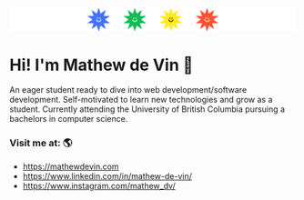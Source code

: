 ![rainbow-logo](https://raw.githubusercontent.com/MtheDV/MtheDV/main/logo-banner.png)

# Hi! I'm Mathew de Vin 👋
An eager student ready to dive into web development/software development. Self-motivated to learn new technologies and grow as a student. Currently attending the University of British Columbia pursuing a bachelors in computer science.

### Visit me at: 🌎
 - https://mathewdevin.com
 - https://www.linkedin.com/in/mathew-de-vin/
 - https://www.instagram.com/mathew_dv/
